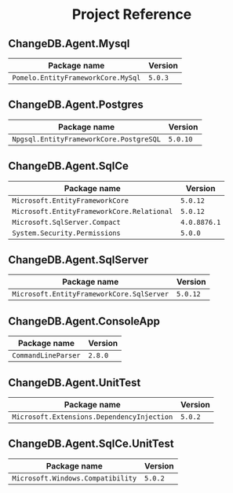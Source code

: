 # <p align="center">Project Reference</p>

## ChangeDB.Agent.Mysql
|Package name | Version  | 
|---|---|
|`Pomelo.EntityFrameworkCore.MySql`| `5.0.3`|

## ChangeDB.Agent.Postgres
|Package name | Version  | 
|---|---|
|`Npgsql.EntityFrameworkCore.PostgreSQL`| `5.0.10`|

## ChangeDB.Agent.SqlCe
|Package name | Version  | 
|---|---|
|`Microsoft.EntityFrameworkCore`| `5.0.12`|
|`Microsoft.EntityFrameworkCore.Relational`| `5.0.12`|
|`Microsoft.SqlServer.Compact`| `4.0.8876.1`|
|`System.Security.Permissions`| `5.0.0`|

## ChangeDB.Agent.SqlServer
|Package name | Version  | 
|---|---|
|`Microsoft.EntityFrameworkCore.SqlServer`| `5.0.12`|

## ChangeDB.Agent.ConsoleApp
|Package name | Version  | 
|---|---|
|`CommandLineParser`| `2.8.0`|

## ChangeDB.Agent.UnitTest
|Package name | Version  | 
|---|---|
|`Microsoft.Extensions.DependencyInjection`| `5.0.2`|

## ChangeDB.Agent.SqlCe.UnitTest
|Package name | Version  | 
|---|---|
|`Microsoft.Windows.Compatibility`| `5.0.2`|

